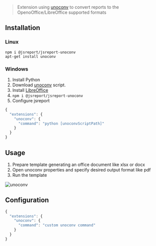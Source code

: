 
> Extension using [unoconv](https://github.com/dagwieers/unoconv) to convert reports to the OpenoOffice/LibreOffice supported formats

## Installation

### Linux
```
npm i @jsreport/jsreport-unoconv
apt-get install unoconv
```

### Windows

1. Install Python
2. Download [unoconv](https://raw.githubusercontent.com/unoconv/unoconv/master/unoconv) script.
3. Install [LibreOffice](https://www.libreoffice.org/)
4. `npm i @jsreport/jsreport-unoconv`
5. Configure jsreport

```js
{ 
  "extensions": {
    "unoconv": {
      "command": "python [unoconvScriptPath]"
    }
  }
}
```

## Usage

1. Prepare template generating an office document like xlsx or docx
2. Open unoconv properties and specify desired output format like pdf
3. Run the template

![unoconv](https://jsreport.net/img/unoconv.gif)

## Configuration

```js
{ 
  "extensions": {
    "unoconv": {
      "command": "custom unoconv command"
    }
  }
}
```











